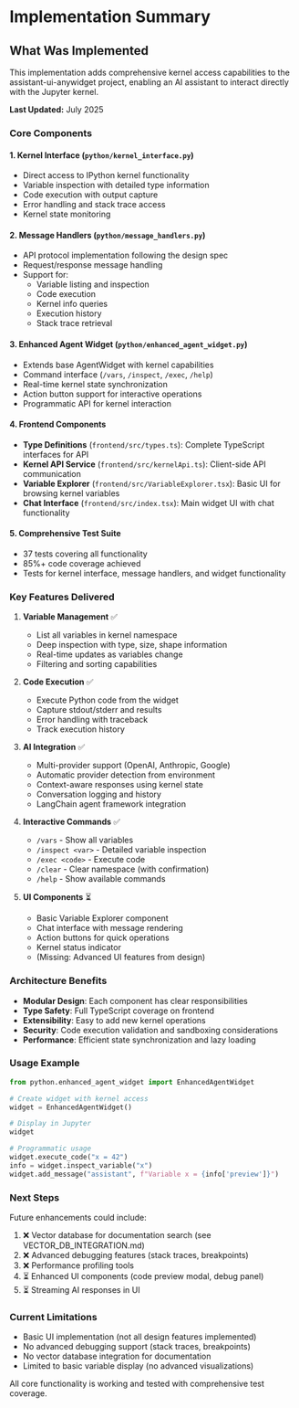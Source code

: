 # Implementation Summary

## What Was Implemented

This implementation adds comprehensive kernel access capabilities to the assistant-ui-anywidget project, enabling an AI assistant to interact directly with the Jupyter kernel.

**Last Updated:** July 2025

### Core Components

#### 1. Kernel Interface (`python/kernel_interface.py`)

- Direct access to IPython kernel functionality
- Variable inspection with detailed type information
- Code execution with output capture
- Error handling and stack trace access
- Kernel state monitoring

#### 2. Message Handlers (`python/message_handlers.py`)

- API protocol implementation following the design spec
- Request/response message handling
- Support for:
  - Variable listing and inspection
  - Code execution
  - Kernel info queries
  - Execution history
  - Stack trace retrieval

#### 3. Enhanced Agent Widget (`python/enhanced_agent_widget.py`)

- Extends base AgentWidget with kernel capabilities
- Command interface (`/vars`, `/inspect`, `/exec`, `/help`)
- Real-time kernel state synchronization
- Action button support for interactive operations
- Programmatic API for kernel interaction

#### 4. Frontend Components

- **Type Definitions** (`frontend/src/types.ts`): Complete TypeScript interfaces for API
- **Kernel API Service** (`frontend/src/kernelApi.ts`): Client-side API communication
- **Variable Explorer** (`frontend/src/VariableExplorer.tsx`): Basic UI for browsing kernel variables
- **Chat Interface** (`frontend/src/index.tsx`): Main widget UI with chat functionality

#### 5. Comprehensive Test Suite

- 37 tests covering all functionality
- 85%+ code coverage achieved
- Tests for kernel interface, message handlers, and widget functionality

### Key Features Delivered

1. **Variable Management** ✅
   - List all variables in kernel namespace
   - Deep inspection with type, size, shape information
   - Real-time updates as variables change
   - Filtering and sorting capabilities

2. **Code Execution** ✅
   - Execute Python code from the widget
   - Capture stdout/stderr and results
   - Error handling with traceback
   - Track execution history

3. **AI Integration** ✅
   - Multi-provider support (OpenAI, Anthropic, Google)
   - Automatic provider detection from environment
   - Context-aware responses using kernel state
   - Conversation logging and history
   - LangChain agent framework integration

4. **Interactive Commands** ✅
   - `/vars` - Show all variables
   - `/inspect <var>` - Detailed variable inspection
   - `/exec <code>` - Execute code
   - `/clear` - Clear namespace (with confirmation)
   - `/help` - Show available commands

5. **UI Components** ⏳
   - Basic Variable Explorer component
   - Chat interface with message rendering
   - Action buttons for quick operations
   - Kernel status indicator
   - (Missing: Advanced UI features from design)

### Architecture Benefits

- **Modular Design**: Each component has clear responsibilities
- **Type Safety**: Full TypeScript coverage on frontend
- **Extensibility**: Easy to add new kernel operations
- **Security**: Code execution validation and sandboxing considerations
- **Performance**: Efficient state synchronization and lazy loading

### Usage Example

```python
from python.enhanced_agent_widget import EnhancedAgentWidget

# Create widget with kernel access
widget = EnhancedAgentWidget()

# Display in Jupyter
widget

# Programmatic usage
widget.execute_code("x = 42")
info = widget.inspect_variable("x")
widget.add_message("assistant", f"Variable x = {info['preview']}")
```

### Next Steps

Future enhancements could include:

1. ❌ Vector database for documentation search (see VECTOR_DB_INTEGRATION.md)
2. ❌ Advanced debugging features (stack traces, breakpoints)
3. ❌ Performance profiling tools
4. ⏳ Enhanced UI components (code preview modal, debug panel)
5. ⏳ Streaming AI responses in UI

### Current Limitations

- Basic UI implementation (not all design features implemented)
- No advanced debugging support (stack traces, breakpoints)
- No vector database integration for documentation
- Limited to basic variable display (no advanced visualizations)

All core functionality is working and tested with comprehensive test coverage.
